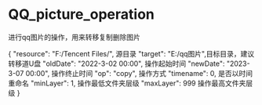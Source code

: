 # QQ_picture_operation
 进行qq图片的操作，用来转移复制删除图片



{
    "resource": "F:/Tencent Files/", 源目录
    "target": "E:/qq图片",目标目录，建议转移道U盘
    "oldDate": "2022-3-02 00:00", 操作起始时间
    "newDate": "2023-3-07 00:00", 操作终止时间
    "op": "copy",  操作方式
    "timename": 0, 是否以时间重命名
    "minLayer": 1,      操作最低文件夹层级
    "maxLayer": 999  操作最高文件夹层级
}


